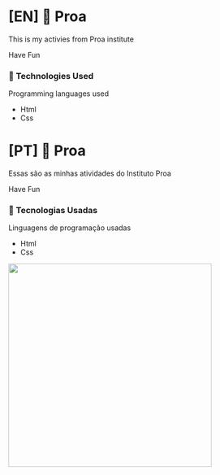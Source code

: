 # [EN] 💙 Proa
<p> This is my activies from Proa institute </p>
<p> Have Fun </p>

<h3>🌟 Technologies Used</h3>
Programming languages used

- Html
- Css

###
# [PT] 💙 Proa
<p> Essas são as minhas atividades do  Instituto Proa </p>
<p> Have Fun </p>

<h3>🌟 Tecnologias Usadas</h3>
Linguagens de programação usadas 

- Html
- Css

<img height="400px" src="https://user-images.githubusercontent.com/79935555/130865475-9a9d1cb0-f235-421b-824b-3bc41da14938.jpg"/>


